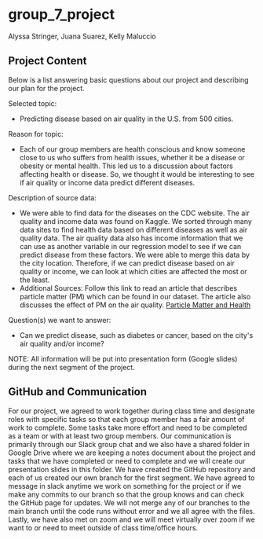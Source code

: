 # group_7_project

Alyssa Stringer, Juana Suarez, Kelly Maluccio

## Project Content

Below is a list answering basic questions about our project and describing our plan for the project.

Selected topic: 
- Predicting disease based on air quality in the U.S. from 500 cities.

Reason for topic: 
- Each of our group members are health conscious and know someone close to us who suffers from health issues, whether it be a disease or obesity or mental health. This led us to a discussion about factors affecting health or disease. So, we thought it would be interesting to see if air quality or income data predict different diseases. 

Description of source data: 
- We were able to find data for the diseases on the CDC website. The air quality and income data was found on Kaggle. We sorted through many data sites to find health data based on different diseases as well as air quality data. The air quality data also has income information that we can use as another variable in our regression model to see if we can predict disease from these factors. We were able to merge this data by the city location. Therefore, if we can predict disease based on air quality or income, we can look at which cities are affected the most or the least.
- Additional Sources: Follow this link to read an article that describes particle matter (PM) which can be found in our dataset. The article also discusses the effect of PM on the air quality.
[Particle Matter and Health](https://ww2.arb.ca.gov/resources/inhalable-particulate-matter-and-health)

Question(s) we want to answer: 
- Can we predict disease, such as diabetes or cancer, based on the city's air quality and/or income?


NOTE: All information will be put into presentation form (Google slides) during the next segment of the project.

## GitHub and Communication

For our project, we agreed to work together during class time and designate roles with specific tasks so that each group member has a fair amount of work to complete. Some tasks take more effort and need to be completed as a team or with at least two group members. Our communication is primarily through our Slack group chat and we also have a shared folder in Google Drive where we are keeping a notes document about the project and tasks that we have completed or need to complete and we will create our presentation slides in this folder. We have created the GitHub repository and each of us created our own branch for the first segment. We have agreed to message in slack anytime we work on something for the project or if we make any commits to our branch so that the group knows and can check the GitHub page for updates. We will not merge any of our branches to the main branch until the code runs without error and we all agree with the files. Lastly, we have also met on zoom and we will meet virtually over zoom if we want to or need to meet outside of class time/office hours.